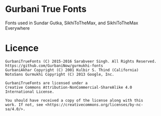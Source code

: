 # Gurbani True Fonts

Fonts used in Sundar Gutka, SikhiToTheMax, and SikhiToTheMax Everywhere

# Licence

```
GurbaniTrueFonts (C) 2015-2016 Sarabveer Singh. All Rights Reserved.
https://github.com/GurbaniNow/gurmukhi-fonts
GurbaniAkhar Copyright (C) 2001 Kulbir S. Thind (California)
NotoSans Gurmukhi Copyright (C) 2013 Google, Inc.

GurbaniTrueFonts are licensed under a
Creative Commons Attribution-NonCommercial-ShareAlike 4.0 International License.

You should have received a copy of the license along with this
work. If not, see <https://creativecommons.org/licenses/by-nc-sa/4.0/>.
```
